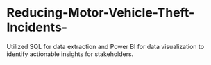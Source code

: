 # Reducing-Motor-Vehicle-Theft-Incidents-
Utilized SQL for data extraction and Power BI for data visualization to identify actionable insights for stakeholders. 
